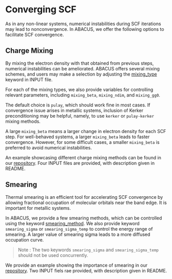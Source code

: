 # Converging SCF

As in any non-linear systems, numerical instabilities during SCF iterations may lead to nonconvergence. In ABACUS, we offer the following options to facilitate SCF convergence.

## Charge Mixing

By mixing the electron density with that obtained from previous steps, numerical instabilities can be ameliorated. ABACUS offers several mixing schemes, and users may make a selection by adjusting the [mixing_type](../input_files/input-main.md#mixing_type) keyword in INPUT file.

For each of the mixing types, we also provide variables for controlling relevant parameters, including `mixing_beta`, `mixing_ndim`, and `mixing_gg0`.

The default choice is `pulay`, which should work fine in most cases. If convergence issue arises in metallic systems, inclusion of Kerker preconditioning may be helpful, namely, to use `kerker` or `pulay-kerker` mixing methods.

A large `mixing_beta` means a larger change in electron density for each SCF step. For well-behaved systems, a larger `mixing_beta` leads to faster convergence. However, for some difficult cases, a smaller `mixing_beta` is preferred to avoid numerical instabilities.

An example showcasing different charge mixing methods can be found in our [repository](https://github.com/deepmodeling/abacus-develop/tree/develop/examples/charge_mixing/pw_Al). Four INPUT files are provided, with description given in README.

## Smearing

Thermal smearing is an efficient tool for accelerating SCF convergence by allowing fractional occupation of molecular orbitals near the band edge. It is important for metallic systems.

In ABACUS, we provide a few smearing methods, which can be controlled using the keyword [smearing_method](../input_files/input-main.md#smearing_method). We also provide keyword `smearing_sigma` or `smearing_sigma_temp` to control the energy range of smearing. A larger value of smearing sigma leads to a more diffused occupation curve.

> Note : The two keywords `smearing_sigma` and `smearing_sigma_temp` should not be used concurrently.

We provide an example showing the importance of smearing in our [repository](https://github.com/deepmodeling/abacus-develop/tree/develop/examples/smearing/lcao_fe). Two INPUT fiels rae provided, with description given in README.